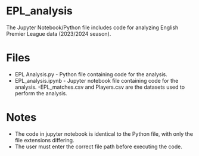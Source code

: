 # EPL_analysis
The Jupyter Notebook/Python file includes code for analyzing English Premier League data (2023/2024 season).


# Files
- EPL Analysis.py - Python file containing code for the analysis.
- EPL_analysis.ipynb - Jupyter notebook file containing code for the analysis.
-EPL_matches.csv and Players.csv are the datasets used to perform the analysis.


# Notes
- The code in jupyter notebook is identical to the Python file, with only the file extensions differing.
- The user must enter the correct file path before executing the code.
